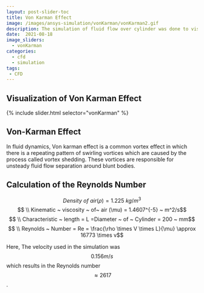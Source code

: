 ```yaml
---
layout: post-slider-toc
title: Von Karman Effect
image: /images/ansys-simulation/vonKarman/vonKarman2.gif
description: The simulation of fluid flow over cylinder was done to visualize the von Karman .
date:  2021-08-18
image_sliders:
  - vonKarman
categories:
  - cfd 
  - simulation
tags:
 - CFD
---
```


## Visualization of Von Karman Effect

{% include slider.html selector="vonKarman" %}

<div>
<object data="{{ site.url }}{{ site.baseurl }}/images/ansys-simulation/vonKarman/vonKarman.gif" width="100%" height="100%" type="image/gif"></object>
</div>

## Von-Karman Effect
In fluid dynamics, Von karman effect is a common vortex effect in which there is a repeating pattern of swirling vortices which are caused by the process called vortex shedding. These vortices are responsible for unsteady fluid flow separation around blunt bodies.

## Calculation of the Reynolds Number

$$ Density ~ of~  air (\rho ) = 1.225 ~ kg/m^3 $$ 
$$ \\ Kinematic ~ viscosity ~ of~  air (\mu)  = 1.4607^{-5} ~ m^2/s$$
$$ \\ Characteristic ~ length  = L =Diameter ~ of ~ Cylinder  = 200 ~ mm$$
$$ \\ Reynolds ~ Number  = Re = \frac{\rho \times V \times L}{\mu} \approx 16773 \times v$$

Here, The velocity used in the simulation was $$ 0.156 m/s $$ which results in the Reynolds number $$\approx 2617$$.